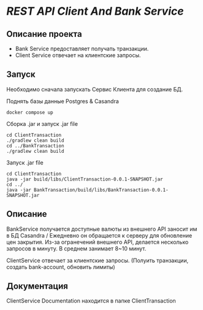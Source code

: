 
# ***REST API Client And Bank Service***

## Описание проекта

* Bank Service предоставляет получать транзакции.
* Client Service отвечает на клиентские запросы.

## Запуск

Необходимо сначала запускать Сервис Клиента для создание БД.

Поднять базы данные Postgres & Casandra
```
docker compose up
```

Сборка .jar и запуск .jar file 
```
cd ClientTransaction
./gradlew clean build
cd ../BankTransaction
./gradlew clean build
```
Запуск .jar file
```
cd ClientTransaction
java -jar build/libs/ClientTransaction-0.0.1-SNAPSHOT.jar
cd ../
java -jar BankTransaction/build/libs/BankTransaction-0.0.1-SNAPSHOT.jar
```

## Описание 

BankService получается доступные валюты из внешнего API заносит им в БД Casandra / Ежедневно он обращается к серверу для обновление цен закрытия.
Из-за огранечений внешнего API, делается несколько запросов в минуту. В среднем занимает 8~10 минут.

ClientService отвечает за клиентские запросы. (Полуить транзакции, создать bank-account, обновить лимиты)


## Документация

ClientService Documentation находится в папке ClientTransaction





